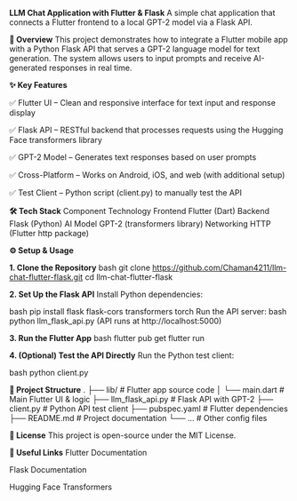 **LLM Chat Application with Flutter & Flask**
A simple chat application that connects a Flutter frontend to a local GPT-2 model via a Flask API.

**📌 Overview**
This project demonstrates how to integrate a Flutter mobile app with a Python Flask API that serves a GPT-2 language model for text generation. The system allows users to input prompts and receive AI-generated responses in real time.

**✨ Key Features**

✅ Flutter UI – Clean and responsive interface for text input and response display

✅ Flask API – RESTful backend that processes requests using the Hugging Face transformers library

✅ GPT-2 Model – Generates text responses based on user prompts

✅ Cross-Platform – Works on Android, iOS, and web (with additional setup)

✅ Test Client – Python script (client.py) to manually test the API

**🛠️ Tech Stack**
Component	Technology
Frontend	Flutter (Dart)
Backend	Flask (Python)
AI Model	GPT-2 (transformers library)
Networking	HTTP (Flutter http package)

**⚙️ Setup & Usage**

**1. Clone the Repository**
bash
git clone https://github.com/Chaman4211/llm-chat-flutter-flask.git
cd llm-chat-flutter-flask

**2. Set Up the Flask API**
Install Python dependencies:

bash
pip install flask flask-cors transformers torch
Run the API server:
bash
python llm_flask_api.py
(API runs at http://localhost:5000)

**3. Run the Flutter App**
bash
flutter pub get
flutter run

**4. (Optional) Test the API Directly**
Run the Python test client:

bash
python client.py

**📂 Project Structure**
.
├── lib/                  # Flutter app source code
│   └── main.dart         # Main Flutter UI & logic
├── llm_flask_api.py      # Flask API with GPT-2
├── client.py             # Python API test client
├── pubspec.yaml          # Flutter dependencies
├── README.md             # Project documentation
└── ...                   # Other config files

**📜 License**
This project is open-source under the MIT License.

**🔗 Useful Links**
Flutter Documentation

Flask Documentation

Hugging Face Transformers


